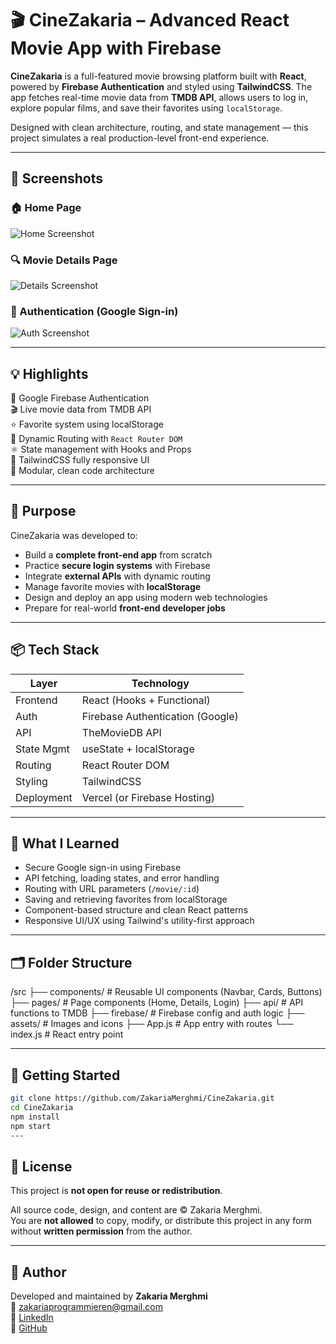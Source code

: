 # 🎬 CineZakaria – Advanced React Movie App with Firebase

**CineZakaria** is a full-featured movie browsing platform built with **React**, powered by **Firebase Authentication** and styled using **TailwindCSS**. The app fetches real-time movie data from **TMDB API**, allows users to log in, explore popular films, and save their favorites using `localStorage`.

Designed with clean architecture, routing, and state management — this project simulates a real production-level front-end experience.

---

## 📸 Screenshots

### 🏠 Home Page  
![Home Screenshot](./screenshots/home.png)

### 🔍 Movie Details Page  
![Details Screenshot](./screenshots/details.png)

### 🔐 Authentication (Google Sign-in)  
![Auth Screenshot](./screenshots/auth.png)

---

## 💡 Highlights

🔐 Google Firebase Authentication  
🎬 Live movie data from TMDB API  
⭐ Favorite system using localStorage  
📄 Dynamic Routing with `React Router DOM`  
⚛️ State management with Hooks and Props  
🎨 TailwindCSS fully responsive UI  
📁 Modular, clean code architecture

---

## 🎯 Purpose

CineZakaria was developed to:

- Build a **complete front-end app** from scratch  
- Practice **secure login systems** with Firebase  
- Integrate **external APIs** with dynamic routing  
- Manage favorite movies with **localStorage**  
- Design and deploy an app using modern web technologies  
- Prepare for real-world **front-end developer jobs**

---

## 📦 Tech Stack

| Layer        | Technology                        |
|--------------|------------------------------------|
| Frontend     | React (Hooks + Functional)         |
| Auth         | Firebase Authentication (Google)   |
| API          | TheMovieDB API                     |
| State Mgmt   | useState + localStorage            |
| Routing      | React Router DOM                   |
| Styling      | TailwindCSS                        |
| Deployment   | Vercel (or Firebase Hosting)       |

---

## 🧠 What I Learned

- Secure Google sign-in using Firebase  
- API fetching, loading states, and error handling  
- Routing with URL parameters (`/movie/:id`)  
- Saving and retrieving favorites from localStorage  
- Component-based structure and clean React patterns  
- Responsive UI/UX using Tailwind's utility-first approach

---

## 🗂️ Folder Structure

/src
├── components/ # Reusable UI components (Navbar, Cards, Buttons)
├── pages/ # Page components (Home, Details, Login)
├── api/ # API functions to TMDB
├── firebase/ # Firebase config and auth logic
├── assets/ # Images and icons
├── App.js # App entry with routes
└── index.js # React entry point


---

## 🧪 Getting Started

```bash
git clone https://github.com/ZakariaMerghmi/CineZakaria.git
cd CineZakaria
npm install
npm start
---
```
## 📄 License

This project is **not open for reuse or redistribution**.

All source code, design, and content are © Zakaria Merghmi.  
You are **not allowed** to copy, modify, or distribute this project in any form without **written permission** from the author.

---

## 👤 Author

Developed and maintained by **Zakaria Merghmi**  
📧 zakariaprogrammieren@gmail.com  
🔗 [LinkedIn](https://www.linkedin.com/in/zakaria-merghmi-77877a312)  
🔗 [GitHub](https://github.com/ZakariaMerghmi)

